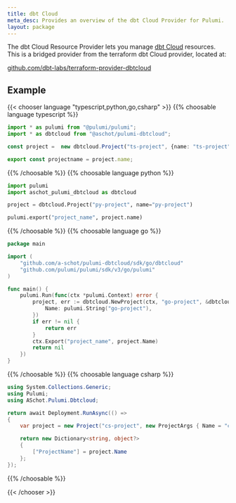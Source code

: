 ```yaml
---
title: dbt Cloud
meta_desc: Provides an overview of the dbt Cloud Provider for Pulumi.
layout: package
---
```


The dbt Cloud Resource Provider lets you manage [dbt Cloud](https://www.getdbt.com/) resources. This is a bridged provider from the terraform dbt Cloud provider, located at:

[github.com/dbt-labs/terraform-provider-dbtcloud](https://github.com/dbt-labs/terraform-provider-dbtcloud/)

## Example

{{< chooser language "typescript,python,go,csharp" >}}
{{% choosable language typescript %}}

```typescript
import * as pulumi from "@pulumi/pulumi";
import * as dbtcloud from "@aschot/pulumi-dbtcloud";

const project =  new dbtcloud.Project("ts-project", {name: "ts-project"});

export const projectname = project.name;
```
 
{{% /choosable %}}
{{% choosable language python %}}

```python
import pulumi
import aschot_pulumi_dbtcloud as dbtcloud

project = dbtcloud.Project("py-project", name="py-project")

pulumi.export("project_name", project.name)
```

{{% /choosable %}}
{{% choosable language go %}}

```go
package main

import (
	"github.com/a-schot/pulumi-dbtcloud/sdk/go/dbtcloud"
	"github.com/pulumi/pulumi/sdk/v3/go/pulumi"
)

func main() {
	pulumi.Run(func(ctx *pulumi.Context) error {
		project, err := dbtcloud.NewProject(ctx, "go-project", &dbtcloud.ProjectArgs{
			Name: pulumi.String("go-project"),
		})
		if err != nil {
			return err
		}
		ctx.Export("project_name", project.Name)
		return nil
	})
}
```

{{% /choosable %}}
{{% choosable language csharp %}}

```csharp
using System.Collections.Generic;
using Pulumi;
using ASchot.Pulumi.Dbtcloud;

return await Deployment.RunAsync(() =>
{
    var project = new Project("cs-project", new ProjectArgs { Name = "cs-project" });

    return new Dictionary<string, object?>
    {
        ["ProjectName"] = project.Name
    };
});
```

{{% /choosable %}}

{{< /chooser >}}